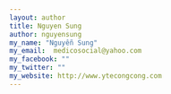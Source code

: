```yaml
---
layout: author
title: Nguyen Sung
author: nguyensung
my_name: "Nguyễn Sung"
my_email:  medicosocial@yahoo.com
my_facebook: ""
my_twitter: ""
my_website: http://www.ytecongcong.com
---
```


